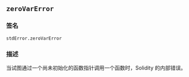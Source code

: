 ## `zeroVarError`

### 签名

```solidity
stdError.zeroVarError
```

### 描述

当试图通过一个尚未初始化的函数指针调用一个函数时，Solidity 的内部错误。